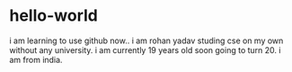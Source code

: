 # hello-world
i am learning to use github now..
i am rohan yadav studing cse on my own without any university.
i am currently 19 years old soon going to turn 20.
i am from india.
